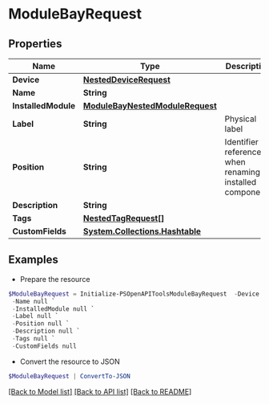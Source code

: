 # ModuleBayRequest
## Properties

Name | Type | Description | Notes
------------ | ------------- | ------------- | -------------
**Device** | [**NestedDeviceRequest**](NestedDeviceRequest.md) |  | 
**Name** | **String** |  | 
**InstalledModule** | [**ModuleBayNestedModuleRequest**](ModuleBayNestedModuleRequest.md) |  | [optional] 
**Label** | **String** | Physical label | [optional] 
**Position** | **String** | Identifier to reference when renaming installed components | [optional] 
**Description** | **String** |  | [optional] 
**Tags** | [**NestedTagRequest[]**](NestedTagRequest.md) |  | [optional] 
**CustomFields** | [**System.Collections.Hashtable**](AnyType.md) |  | [optional] 

## Examples

- Prepare the resource
```powershell
$ModuleBayRequest = Initialize-PSOpenAPIToolsModuleBayRequest  -Device null `
 -Name null `
 -InstalledModule null `
 -Label null `
 -Position null `
 -Description null `
 -Tags null `
 -CustomFields null
```

- Convert the resource to JSON
```powershell
$ModuleBayRequest | ConvertTo-JSON
```

[[Back to Model list]](../README.md#documentation-for-models) [[Back to API list]](../README.md#documentation-for-api-endpoints) [[Back to README]](../README.md)

